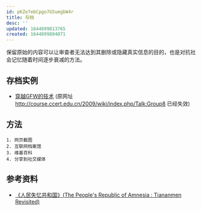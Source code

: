 ```yaml
---
id: pKZe7ebCpgo7G5umgbW4r
title: 存档
desc: ''
updated: 1644899813765
created: 1644899804071
---
```


保留原始的内容可以让审查者无法达到其删除或隐藏真实信息的目的，也是对抗社会记忆随着时间逐步衰减的方法。

## 存档实例

- [穿越GFW的技术](https://web.archive.org/web/20100403051418/http://course.ccert.edu.cn/2009/wiki/index.php/Talk:Group8) (原网址 http://course.ccert.edu.cn/2009/wiki/index.php/Talk:Group8 已经失效)


## 方法

    1. 网页截图
    2. 互联网档案馆
    3. 维基百科
    4. 分享到社交媒体

## 参考资料

- [《人民失忆共和国》(The People's Republic of Amnesia : Tiananmen Revisited)](https://books.google.com.hk/books/about/The_People_s_Republic_of_Amnesia.html?id=MXVYAwAAQBAJ&printsec=frontcover&source=kp_read_button&hl=en&redir_esc=y#v=onepage&q&f=false)